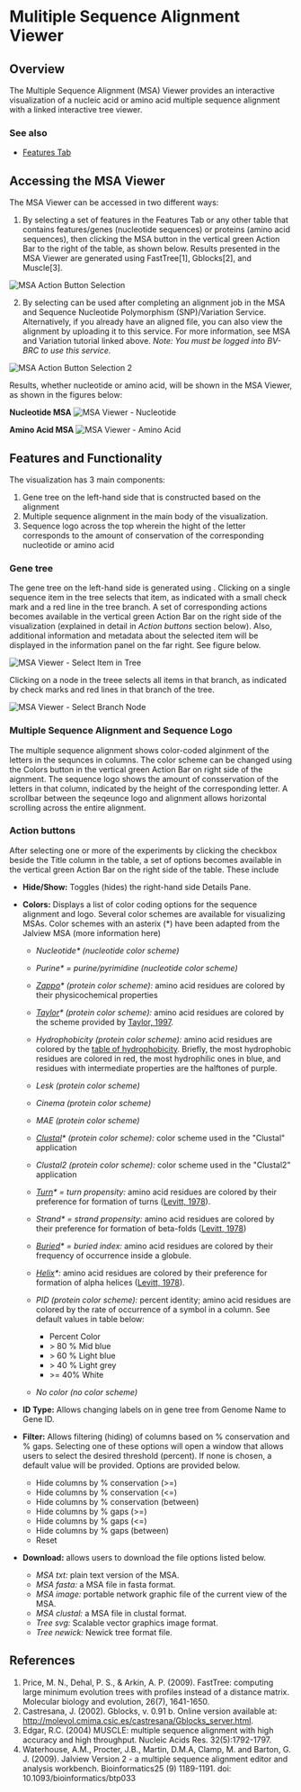 # Mulitiple Sequence Alignment Viewer

## Overview
The Multiple Sequence Alignment (MSA) Viewer provides an interactive visualization of a nucleic acid or amino acid multiple sequence alignment with a linked interactive tree viewer. 

### See also
  * [Features Tab](../organisms_taxon/features.html)

## Accessing the MSA Viewer
The MSA Viewer can be accessed in two different ways:

1. By selecting a set of features in the Features Tab or any other table that contains features/genes (nucleotide sequences) or proteins (amino acid sequences), then clicking the MSA button in the vertical green Action Bar to the right of the table, as shown below. Results presented in the MSA Viewer are generated using FastTree[1], Gblocks[2], and Muscle[3]. 

![MSA Action Button Selection](../images/msa_action_button_select.png)

2. By selecting can be used after completing an alignment job in the MSA and Sequence Nucleotide Polymorphism (SNP)/Variation Service. Alternatively, if you already have an aligned file, you can also view the alignment by uploading it to this service. For more information, see MSA and Variation tutorial linked above. *Note: You must be logged into BV-BRC to use this service.*  

![MSA Action Button Selection 2](../images/msa_action_button_select2.png)

Results, whether nucleotide or amino acid, will be shown in the MSA Viewer, as shown in the figures below:

**Nucleotide MSA**
![MSA Viewer - Nucleotide](../images/msa_nucleotide.png)

**Amino Acid MSA**
![MSA Viewer - Amino Acid](../images/msa_amino_acid.png)

## Features and Functionality

The visualization has 3 main components:
  1. Gene tree on the left-hand side that is constructed based on the alignment
  2. Multiple sequence alignment in the main body of the visualization.
  3. Sequence logo across the top wherein the hight of the letter corresponds to the amount of conservation of the corresponding nucleotide or amino acid

### Gene tree
The gene tree on the left-hand side is generated using . Clicking on a single sequence item in the tree selects that item, as indicated with a small check mark and a red line in the tree branch.  A set of corresponding actions becomes available in the vertical green Action Bar on the right side of the visualization (explained in detail in _Action buttons_ section below).  Also, additional information and metadata about the selected item will be displayed in the information panel on the far right.  See figure below.

![MSA Viewer - Select Item in Tree](../images/msa_node_select.png)

Clicking on a node in the treee selects all items in that branch, as indicated by check marks and red lines in that branch of the tree. 

![MSA Viewer - Select Branch Node](../images/msa_branch_select2.png)

### Multiple Sequence Alignment and Sequence Logo

The multiple sequence alignment shows color-coded alginment of the letters in the sequnces in columns. The color scheme can be changed using the Colors button in the vertical green Action Bar on right side of the aignment. The sequence logo shows the amount of consservation of the letters in that column, indicated by the height of the corresponding letter.  A scrollbar between the seqeunce logo and alignment allows horizontal scrolling across the entire alignment.

### Action buttons

After selecting one or more of the experiments by clicking the checkbox beside the Title column in the table, a set of options becomes available in the vertical green Action Bar on the right side of the table.  These include

* **Hide/Show:** Toggles (hides) the right-hand side Details Pane.
* **Colors:** Displays a list of color coding options for the sequence alignment and logo. Several color schemes are available for visualizing MSAs.  Color schemes with an asterix (\*) have been adapted from the Jalview MSA (more information here) 
   * *Nucleotide\* (nucleotide color scheme)*
   * *Purine\* = purine/pyrimidine (nucleotide color scheme)*
   * *[Zappo](http://www.jalview.org/help/html/colourSchemes/zappo.html)\* (protein color scheme):* amino acid residues are colored by their physicochemical properties
   * *[Taylor](http://www.jalview.org/help/html/colourSchemes/taylor.html)\* (protein color scheme):* amino acid residues are colored by the scheme provided by [Taylor, 1997](https://pubmed.ncbi.nlm.nih.gov/9342138/).
   * *Hydrophobicity (protein color scheme):* amino acid residues are colored by the [table of hydrophobicity](https://pubmed.ncbi.nlm.nih.gov/7108955/). Briefly, the most hydrophobic residues are colored in red, the most hydrophilic ones in blue, and residues with intermediate properties are the halftones of purple.
   * *Lesk (protein color scheme)*
   * *Cinema (protein color scheme)*
   * *MAE (protein color scheme)*
   * *[Clustal](http://www.jalview.org/help/html/colourSchemes/clustal.html)\* (protein color scheme):* color scheme used in the "Clustal" application
   * *Clustal2 (protein color scheme):* color scheme used in the "Clustal2" application
   * *[Turn](http://www.jalview.org/help/html/colourSchemes/turn.html)\* = turn propensity:* amino acid residues are colored by their preference for formation of turns ([Levitt, 1978](https://pubs.acs.org/doi/10.1021/bi00613a026)).
   * *Strand\* = strand propensity:* amino acid residues are colored by their preference for formation of beta-folds ([Levitt, 1978](https://pubs.acs.org/doi/10.1021/bi00613a026))
   * *[Buried](http://www.jalview.org/help/html/colourSchemes/buried.html)\* = buried index:* amino acid residues are colored by their frequency of occurrence inside a globule. 
   * *[Helix](http://www.jalview.org/help/html/colourSchemes/helix.html)\*:* amino acid residues are colored by their preference for formation of alpha helices ([Levitt, 1978](https://pubs.acs.org/doi/10.1021/bi00613a026)). 
   * *PID (protein color scheme):* percent identity; amino acid residues are colored by the rate of occurrence of a symbol in a column. See default values in table below: 

      * Percent	Color
      * \> 80 %	Mid blue
      * \> 60 %	Light blue
      * \> 40 %	Light grey
      * \>= 40%	White
   * *No color (no color scheme)*
* **ID Type:** Allows changing labels on in gene tree from Genome Name to Gene ID.
* **Filter:** Allows filtering (hiding) of columns based on % conservation and % gaps. Selecting one of these options will open a window that allows users to select the desired threshold (percent). If none is chosen, a default value will be provided. Options  are provided below. 
   * Hide columns by % conservation (\>=) 
   * Hide columns by % conservation (\<=) 
   * Hide columns by % conservation (between)
   * Hide columns by % gaps (\>=) 
   * Hide columns by % gaps (\<=) 
   * Hide columns by % gaps (between)
   * Reset

* **Download:**  allows users to download the file options listed below. 
   * *MSA txt:* plain text version of the MSA. 
   * *MSA fasta:* a MSA file in fasta format.
   * *MSA image:* portable network graphic file of the current view of the MSA. 
   * *MSA clustal:* a MSA file in clustal format. 
   * *Tree svg:* Scalable vector graphics image format.
   * *Tree newick:* Newick tree format file. 

## References

1. Price, M. N., Dehal, P. S., & Arkin, A. P. (2009). FastTree: computing large minimum evolution trees with profiles instead of a distance matrix. Molecular biology and evolution, 26(7), 1641-1650.
2. Castresana, J. (2002). Gblocks, v. 0.91 b. Online version available at: http://molevol.cmima.csic.es/castresana/Gblocks_server.html.
3. Edgar, R.C. (2004) MUSCLE: multiple sequence alignment with high accuracy and high throughput. Nucleic Acids Res. 32(5):1792-1797.
4. Waterhouse, A.M., Procter, J.B., Martin, D.M.A, Clamp, M. and Barton, G. J. (2009). Jalview Version 2 - a multiple sequence alignment editor and analysis workbench. Bioinformatics25 (9) 1189-1191. doi: 10.1093/bioinformatics/btp033 

